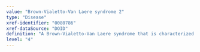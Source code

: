 ```yaml
---
value: "Brown-Vialetto-Van Laere syndrome 2"
type: "Disease"
xref-identifier: "0080786"
xref-dataSource: "DOID"
definition: "A Brown-Vialetto-Van Laere syndrome that is characterized by early childhood onset of sensorineural deafness, bulbar dysfunction, and severe diffuse muscle weakness and wasting of the upper and lower limbs and axial muscles, resulting in respiratory insufficiency and that has_material_basis_in homozygous or compound heterozygous mutation in the SLC52A2 gene on chromosome 8q24."
level: "4"
---
```

